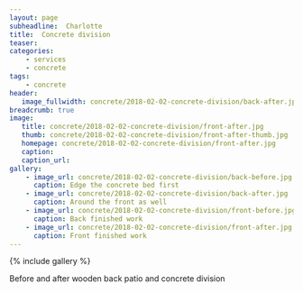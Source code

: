 ```yaml
---
layout: page
subheadline:  Charlotte
title:  Concrete division
teaser:
categories:
    - services
    - concrete
tags:
    - concrete
header:
   image_fullwidth: concrete/2018-02-02-concrete-division/back-after.jpg
breadcrumb: true
image:
   title: concrete/2018-02-02-concrete-division/front-after.jpg
   thumb: concrete/2018-02-02-concrete-division/front-after-thumb.jpg
   homepage: concrete/2018-02-02-concrete-division/front-after.jpg
   caption:
   caption_url:
gallery:
    - image_url: concrete/2018-02-02-concrete-division/back-before.jpg
      caption: Edge the concrete bed first
    - image_url: concrete/2018-02-02-concrete-division/back-after.jpg
      caption: Around the front as well
    - image_url: concrete/2018-02-02-concrete-division/front-before.jpg
      caption: Back finished work
    - image_url: concrete/2018-02-02-concrete-division/front-after.jpg
      caption: Front finished work
---
```


{% include gallery %}

Before and after wooden back patio and concrete division
